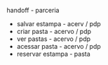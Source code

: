 handoff - parceria
- salvar estampa - acerv / pdp
- criar pasta - acervo / pdp
- ver pastas - acervo / pdp
- acessar pasta - acervo / pdp
- reservar estampa - pasta


